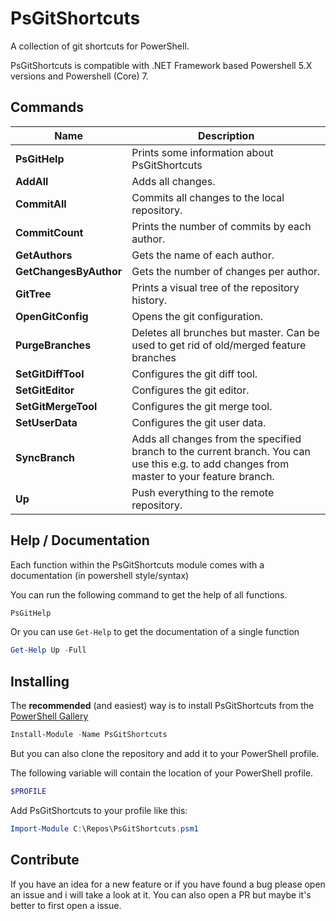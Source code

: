 # PsGitShortcuts
A collection of git shortcuts for PowerShell.

PsGitShortcuts is compatible with .NET Framework based Powershell 5.X versions and Powershell (Core) 7.

## Commands

Name | Description
--- | ---
**PsGitHelp** | Prints some information about PsGitShortcuts
**AddAll** | Adds all changes.
**CommitAll** | Commits all changes to the local repository.
**CommitCount** | Prints the number of commits by each author.
**GetAuthors** | Gets the name of each author.
**GetChangesByAuthor** | Gets the number of changes per author.
**GitTree** | Prints a visual tree of the repository history.
**OpenGitConfig** | Opens the git configuration.
**PurgeBranches** | Deletes all brunches but master. Can be used to get rid of old/merged feature branches
**SetGitDiffTool** | Configures the git diff tool.
**SetGitEditor** | Configures the git editor.
**SetGitMergeTool** | Configures the git merge tool.
**SetUserData** | Configures the git user data.
**SyncBranch** | Adds all changes from the specified branch to the current branch. You can use this e.g. to add changes from master to your feature branch.
**Up** | Push everything to the remote repository.

## Help / Documentation
Each function within the PsGitShortcuts module comes with a documentation (in powershell style/syntax)

You can run the following command to get the help of all functions.
```powershell
PsGitHelp
```

Or you can use `Get-Help` to get the documentation of a single function
```powershell
Get-Help Up -Full
```

## Installing 

The **recommended** (and easiest) way is to install PsGitShortcuts from the [PowerShell Gallery](https://www.powershellgallery.com/packages/PsGitShortcuts)
```powershell
Install-Module -Name PsGitShortcuts
```

But you can also clone the repository and add it to your PowerShell profile.

The following variable will contain the location of your PowerShell profile.
```powershell
$PROFILE
```
Add PsGitShortcuts to your profile like this:
```powershell
Import-Module C:\Repos\PsGitShortcuts.psm1
```

## Contribute
If you have an idea for a new feature or if you have found a bug please open an issue and i will take a look at it.
You can also open a PR but maybe it's better to first open a issue.